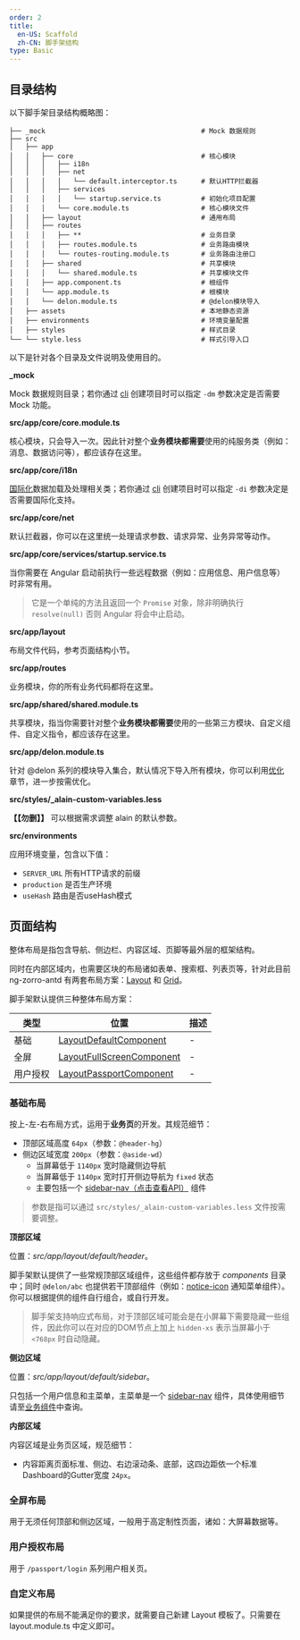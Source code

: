 ```yaml
---
order: 2
title:
  en-US: Scaffold
  zh-CN: 脚手架结构
type: Basic
---
```


## 目录结构

以下脚手架目录结构概略图：

```
├── _mock                                       # Mock 数据规则
├── src
│   ├── app
│   │   ├── core                                # 核心模块
│   │   │   ├── i18n
│   │   │   ├── net
│   │   │   │   └── default.interceptor.ts      # 默认HTTP拦截器
│   │   │   ├── services
│   │   │   │   └── startup.service.ts          # 初始化项目配置
│   │   │   └── core.module.ts                  # 核心模块文件
│   │   ├── layout                              # 通用布局
│   │   ├── routes
│   │   │   ├── **                              # 业务目录
│   │   │   ├── routes.module.ts                # 业务路由模块
│   │   │   └── routes-routing.module.ts        # 业务路由注册口
│   │   ├── shared                              # 共享模块
│   │   │   └── shared.module.ts                # 共享模块文件
│   │   ├── app.component.ts                    # 根组件
│   │   └── app.module.ts                       # 根模块
│   │   └── delon.module.ts                     # @delon模块导入
│   ├── assets                                  # 本地静态资源
│   ├── environments                            # 环境变量配置
│   ├── styles                                  # 样式目录
└── └── style.less                              # 样式引导入口
```

以下是针对各个目录及文件说明及使用目的。

**_mock**

Mock 数据规则目录；若你通过 [cli](/docs/cli) 创建项目时可以指定 `-dm` 参数决定是否需要 Mock 功能。

**src/app/core/core.module.ts**

核心模块，只会导入一次。因此针对整个**业务模块都需要**使用的纯服务类（例如：消息、数据访问等），都应该存在这里。

**src/app/core/i18n**

[国际化](/docs/i18n)数据加载及处理相关类；若你通过 [cli](/docs/cli) 创建项目时可以指定 `-di` 参数决定是否需要国际化支持。

**src/app/core/net**

默认拦截器，你可以在这里统一处理请求参数、请求异常、业务异常等动作。

**src/app/core/services/startup.service.ts**

当你需要在 Angular 启动前执行一些远程数据（例如：应用信息、用户信息等）时非常有用。

> 它是一个单纯的方法且返回一个 `Promise` 对象，除非明确执行 `resolve(null)` 否则 Angular 将会中止启动。

**src/app/layout**

布局文件代码，参考页面结构小节。

**src/app/routes**

业务模块，你的所有业务代码都将在这里。

**src/app/shared/shared.module.ts**

共享模块，指当你需要针对整个**业务模块都需要**使用的一些第三方模块、自定义组件、自定义指令，都应该存在这里。

**src/app/delon.module.ts**

针对 @delon 系列的模块导入集合，默认情况下导入所有模块，你可以利用[优化](/docs/performance)章节，进一步按需优化。

**src/styles/_alain-custom-variables.less**

**【【勿删】】** 可以根据需求调整 alain 的默认参数。

**src/environments**

应用环境变量，包含以下值：

- `SERVER_URL` 所有HTTP请求的前缀
- `production` 是否生产环境
- `useHash` 路由是否useHash模式

## 页面结构

整体布局是指包含导航、侧边栏、内容区域、页脚等最外层的框架结构。

同时在内部区域内，也需要区块的布局诸如表单、搜索框、列表页等，针对此目前 ng-zorro-antd 有两套布局方案：[Layout](https://ng.ant.design/#/components/layout) 和 [Grid](https://ng.ant.design/#/components/grid)。

脚手架默认提供三种整体布局方案：

| 类型 | 位置 | 描述 |
| ---- | --- | ---- |
| 基础 | [LayoutDefaultComponent](//github.com/cipchk/ng-alain/blob/master/src/app/layout/default) | - |
| 全屏 | [LayoutFullScreenComponent](//github.com/cipchk/ng-alain/blob/master/src/app/layout/fullscreen) | - |
| 用户授权 | [LayoutPassportComponent](//github.com/cipchk/ng-alain/blob/master/src/app/layout/passport) | - |

### 基础布局

按上-左-右布局方式，运用于**业务页**的开发。其规范细节：

+ 顶部区域高度 `64px`（参数：`@header-hg`）
+ 侧边区域宽度 `200px`（参数：`@aside-wd`）
    + 当屏幕低于 `1140px` 宽时隐藏侧边导航
    + 当屏幕低于 `1140px` 宽时打开侧边导航为 `fixed` 状态
    + 主要包括一个 [sidebar-nav（点击查看API）](/components/sidebar-nav) 组件

> 参数是指可以通过 `src/styles/_alain-custom-variables.less` 文件按需要调整。

**顶部区域**

位置：*src/app/layout/default/header*。

脚手架默认提供了一些常规顶部区域组件，这些组件都存放于 *components* 目录中；同时 `@delon/abc` 也提供若干顶部组件（例如：[notice-icon](/components/notice-icon) 通知菜单组件）。你可以根据提供的组件自行组合，或自行开发。

> 脚手架支持响应式布局，对于顶部区域可能会是在小屏幕下需要隐藏一些组件，因此你可以在对应的DOM节点上加上 `hidden-xs` 表示当屏幕小于 `<768px` 时自动隐藏。

**侧边区域**

位置：*src/app/layout/default/sidebar*。

只包括一个用户信息和主菜单，主菜单是一个 [sidebar-nav](/components/sidebar-nav) 组件，具体使用细节请至[业务组件](/components/sidebar-nav)中查询。

**内部区域**

内容区域是业务页区域，规范细节：

+ 内容距离页面标准、侧边、右边滚动条、底部，这四边距依一个标准Dashboard的Gutter宽度 `24px`。

### 全屏布局

用于无须任何顶部和侧边区域，一般用于高定制性页面，诸如：大屏幕数据等。

### 用户授权布局

用于 `/passport/login` 系列用户相关页。

### 自定义布局

如果提供的布局不能满足你的要求，就需要自己新建 Layout 模板了。只需要在 layout.module.ts 中定义即可。

